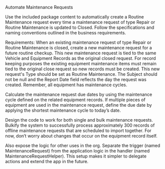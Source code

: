 Automate Maintenance Requests

Use the included package content to automatically create a Routine Maintenance request every time a maintenance request of type Repair or Routine Maintenance is updated to Closed. Follow the specifications and naming conventions outlined in the business requirements.

Requirements:
When an existing maintenance request of type Repair or Routine Maintenance is closed, create a new maintenance request for a future routine checkup. This new maintenance request is tied to the same Vehicle and Equipment Records as the original closed request. For record keeping purposes the existing equipment maintenance items must remain tied to the original close request so new records must be created. This new request's Type should be set as Routine Maintenance. The Subject should not be null and the Report Date field reflects the day the request was created. Remember, all equipment has maintenance cycles.

Calculate the maintenance request due dates by using the maintenance cycle defined on the related equipment records. If multiple pieces of equipment are used in the maintenance request, define the due date by applying the shortest maintenance cycle to today’s date.

Design the code to work for both single and bulk maintenance requests. Bulkify the system to successfully process approximately 300 records of offline maintenance requests that are scheduled to import together. For now, don’t worry about changes that occur on the equipment record itself.

Also expose the logic for other uses in the org. Separate the trigger (named MaintenanceRequest) from the application logic in the handler (named MaintenanceRequestHelper). This setup makes it simpler to delegate actions and extend the app in the future.


